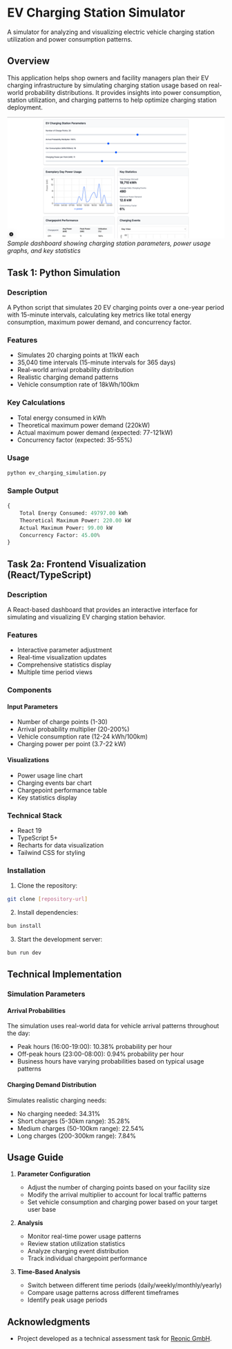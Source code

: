 # EV Charging Station Simulator

A simulator for analyzing and visualizing electric vehicle charging station utilization and power consumption patterns.

## Overview

This application helps shop owners and facility managers plan their EV charging infrastructure by simulating charging station usage based on real-world probability distributions. It provides insights into power consumption, station utilization, and charging patterns to help optimize charging station deployment.

![EV Charging Station Simulator Dashboard](/public/dashboard-screenshot.png)
*Sample dashboard showing charging station parameters, power usage graphs, and key statistics*

## Task 1: Python Simulation

### Description
A Python script that simulates 20 EV charging points over a one-year period with 15-minute intervals, calculating key metrics like total energy consumption, maximum power demand, and concurrency factor.

### Features
- Simulates 20 charging points at 11kW each
- 35,040 time intervals (15-minute intervals for 365 days)
- Real-world arrival probability distribution
- Realistic charging demand patterns
- Vehicle consumption rate of 18kWh/100km

### Key Calculations
- Total energy consumed in kWh
- Theoretical maximum power demand (220kW)
- Actual maximum power demand (expected: 77-121kW)
- Concurrency factor (expected: 35-55%)

### Usage
```python
python ev_charging_simulation.py
```

### Sample Output
```python
{
    Total Energy Consumed: 49797.00 kWh
    Theoretical Maximum Power: 220.00 kW
    Actual Maximum Power: 99.00 kW
    Concurrency Factor: 45.00%
}
```

## Task 2a: Frontend Visualization (React/TypeScript)

### Description
A React-based dashboard that provides an interactive interface for simulating and visualizing EV charging station behavior.

### Features
- Interactive parameter adjustment
- Real-time visualization updates
- Comprehensive statistics display
- Multiple time period views

### Components

#### Input Parameters
- Number of charge points (1-30)
- Arrival probability multiplier (20-200%)
- Vehicle consumption rate (12-24 kWh/100km)
- Charging power per point (3.7-22 kW)

#### Visualizations
- Power usage line chart
- Charging events bar chart
- Chargepoint performance table
- Key statistics display

### Technical Stack
- React 19
- TypeScript 5+
- Recharts for data visualization
- Tailwind CSS for styling

### Installation

1. Clone the repository:
```bash
git clone [repository-url]
```

2. Install dependencies:
```bash
bun install
```

3. Start the development server:
```bash
bun run dev
```

## Technical Implementation

### Simulation Parameters

#### Arrival Probabilities
The simulation uses real-world data for vehicle arrival patterns throughout the day:
- Peak hours (16:00-19:00): 10.38% probability per hour
- Off-peak hours (23:00-08:00): 0.94% probability per hour
- Business hours have varying probabilities based on typical usage patterns

#### Charging Demand Distribution
Simulates realistic charging needs:
- No charging needed: 34.31%
- Short charges (5-30km range): 35.28%
- Medium charges (50-100km range): 22.54%
- Long charges (200-300km range): 7.84%

## Usage Guide

1. **Parameter Configuration**
   - Adjust the number of charging points based on your facility size
   - Modify the arrival multiplier to account for local traffic patterns
   - Set vehicle consumption and charging power based on your target user base

2. **Analysis**
   - Monitor real-time power usage patterns
   - Review station utilization statistics
   - Analyze charging event distribution
   - Track individual chargepoint performance

3. **Time-Based Analysis**
   - Switch between different time periods (daily/weekly/monthly/yearly)
   - Compare usage patterns across different timeframes
   - Identify peak usage periods

## Acknowledgments

- Project developed as a technical assessment task for [Reonic GmbH](https://reonic.com/).